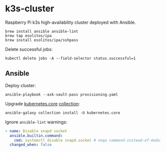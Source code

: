 # k3s-cluster

Raspberry Pi k3s high-availability cluster deployed with Ansible.

```shell
brew install ansible ansible-lint
brew tap esolitos/ipa
brew install esolitos/ipa/sshpass
```

Delete successful jobs:

```shell
kubectl delete jobs -A --field-selector status.successful=1
```

## Ansible

Deploy cluster:

```shell
ansible-playbook --ask-vault-pass provisioning.yaml
```

Upgrade [kubernetes.core](https://github.com/ansible-collections/kubernetes.core/blob/main/docs/kubernetes.core.helm_module.rst) [collection](https://docs.ansible.com/ansible/latest/collections_guide/collections_installing.html):

```shell
ansible-galaxy collection install -U kubernetes.core
```

Ignore `ansible-lint` warnings:

```yaml
- name: Disable snapd socket
  ansible.builtin.command:
    cmd: systemctl disable snapd.socket # noqa command-instead-of-module
  changed_when: false
```

